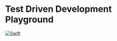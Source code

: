 # Test Driven Development Playground
[![Swift](https://github.com/hanishassim/TDD/actions/workflows/swift.yml/badge.svg?branch=master)](https://github.com/hanishassim/TDD/actions/workflows/swift.yml)
